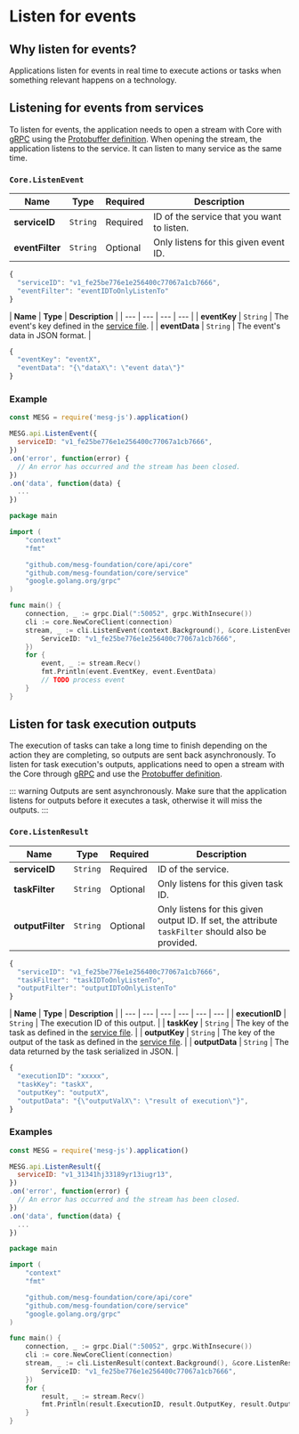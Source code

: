 # Listen for events

## Why listen for events?

Applications listen for events in real time to execute actions or tasks when something relevant happens on a technology.

## Listening for events from services

To listen for events, the application needs to open a stream with Core with [gRPC](https://grpc.io/) using the [Protobuffer definition](https://github.com/mesg-foundation/core/blob/dev/api/core/api.proto). When opening the stream, the application listens to the service. It can listen to many service as the same time.

<tabs>
<tab title="Request" vp-markdown>

### `Core.ListenEvent`

| **Name** | **Type** | **Required** | **Description** |
| --- | --- | --- | --- |
| **serviceID** | `String` | Required | ID of the service that you want to listen. |
| **eventFilter** | `String` | Optional | Only listens for this given event ID. |

```javascript
{
  "serviceID": "v1_fe25be776e1e256400c77067a1cb7666",
  "eventFilter": "eventIDToOnlyListenTo"
}
```

</tab>

<tab title="Stream Reply" vp-markdown>

| **Name** | **Type** | **Description** |
| --- | --- | --- | --- |
| **eventKey** | `String` | The event's key defined in the [service file](../service/service-file.md). |
| **eventData** | `String` | The event's data in JSON format. |

```javascript
{
  "eventKey": "eventX",
  "eventData": "{\"dataX\": \"event data\"}"
}
```

</tab>
</tabs>

### Example

<tabs>
<tab title="Node" vp-markdown>

```javascript
const MESG = require('mesg-js').application()

MESG.api.ListenEvent({
  serviceID: "v1_fe25be776e1e256400c77067a1cb7666",
})
.on('error', function(error) {
  // An error has occurred and the stream has been closed.
})
.on('data', function(data) {
  ...
})
```

</tab>

<tab title="Go" vp-markdown>

```go
package main

import (
    "context"
    "fmt"

    "github.com/mesg-foundation/core/api/core"
    "github.com/mesg-foundation/core/service"
    "google.golang.org/grpc"
)

func main() {
    connection, _ := grpc.Dial(":50052", grpc.WithInsecure())
    cli := core.NewCoreClient(connection)
    stream, _ := cli.ListenEvent(context.Background(), &core.ListenEventRequest{
        ServiceID: "v1_fe25be776e1e256400c77067a1cb7666",
    })
    for {
        event, _ := stream.Recv()
        fmt.Println(event.EventKey, event.EventData)
        // TODO process event
    }
}
```

</tab>
</tabs>

## Listen for task execution outputs

The execution of tasks can take a long time to finish depending on the action they are completing, so outputs are sent back asynchronously. To listen for task execution's outputs, applications need to open a stream with the Core through [gRPC](https://grpc.io/) and use the [Protobuffer definition](https://github.com/mesg-foundation/core/blob/dev/api/core/api.proto).

::: warning
Outputs are sent asynchronously. Make sure that the application listens for outputs before it executes a task, otherwise it will miss the outputs.
:::

<tabs>
<tab title="Request" vp-markdown>

### `Core.ListenResult`

| **Name** | **Type** | **Required** | **Description** |
| --- | --- | --- | --- |
| **serviceID** | `String` | Required | ID of the service. |
| **taskFilter** | `String` | Optional | Only listens for this given task ID. |
| **outputFilter** | `String` | Optional | Only listens for this given output ID. If set, the attribute `taskFilter` should also be provided. |

```javascript
{
  "serviceID": "v1_fe25be776e1e256400c77067a1cb7666",
  "taskFilter": "taskIDToOnlyListenTo",
  "outputFilter": "outputIDToOnlyListenTo"
}
```

</tab>

<tab title="Stream Reply" vp-markdown>

| **Name** | **Type** | **Description** |
| --- | --- | --- | --- | --- | --- |
| **executionID** | `String` | The execution ID of this output. |
| **taskKey** | `String` | The key of the task as defined in the [service file](../service/service-file.md). |
| **outputKey** | `String` | The key of the output of the task as defined in the [service file](../service/service-file.md). |
| **outputData** | `String` | The data returned by the task serialized in JSON. |

```javascript
{
  "executionID": "xxxxx",
  "taskKey": "taskX",
  "outputKey": "outputX",
  "outputData": "{\"outputValX\": \"result of execution\"}",
}
```

</tab>
</tabs>

### Examples

<tabs>
<tab title="Node" vp-markdown>

```javascript
const MESG = require('mesg-js').application()

MESG.api.ListenResult({
  serviceID: "v1_31341hj33189yr13iugr13",
})
.on('error', function(error) {
  // An error has occurred and the stream has been closed.
})
.on('data', function(data) {
  ...
})
```

</tab>

<tab title="Go" vp-markdown>

```go
package main

import (
    "context"
    "fmt"

    "github.com/mesg-foundation/core/api/core"
    "github.com/mesg-foundation/core/service"
    "google.golang.org/grpc"
)

func main() {
    connection, _ := grpc.Dial(":50052", grpc.WithInsecure())
    cli := core.NewCoreClient(connection)
    stream, _ := cli.ListenResult(context.Background(), &core.ListenResultRequest{
        ServiceID: "v1_fe25be776e1e256400c77067a1cb7666",
    })
    for {
        result, _ := stream.Recv()
        fmt.Println(result.ExecutionID, result.OutputKey, result.OutputData)
    }
}
```

</tab>
</tabs>


